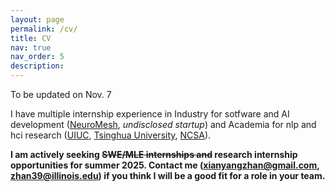 ```yaml
---
layout: page
permalink: /cv/
title: CV
nav: true
nav_order: 5
description:
---
```

To be updated on Nov. 7

I have multiple internship experience in Industry for sotfware and AI development ([NeuroMesh](https://www.nmesh.io/), *undisclosed startup*) and Academia for nlp and hci research ([UIUC](https://oncare.cs.illinois.edu/), [Tsinghua University](https://air.tsinghua.edu.cn/en/), [NCSA](https://spin.ncsa.illinois.edu/23-24-academic-year-interns/)).

**I am actively seeking <s>SWE/MLE internships and</s> research internship opportunities for summer 2025. Contact me (xianyangzhan@gmail.com, zhan39@illinois.edu) if you think I will be a good fit for a role in your team.**

<!-- ## Download My CV
You can download my CV in PDF format by clicking the link below:
[Download my CV](../assets/pdf/example_pdf.pdf) -->